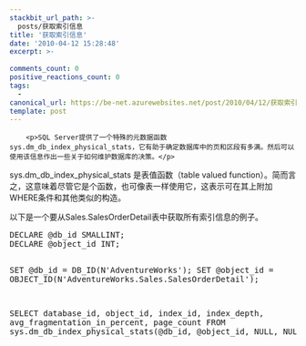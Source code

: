```yaml
---
stackbit_url_path: >-
  posts/获取索引信息
title: '获取索引信息'
date: '2010-04-12 15:28:48'
excerpt: >-
  
comments_count: 0
positive_reactions_count: 0
tags: 
  - 
canonical_url: https://be-net.azurewebsites.net/post/2010/04/12/获取索引信息
template: post
---
```


        <p>SQL Server提供了一个特殊的元数据函数 sys.dm_db_index_physical_stats，它有助于确定数据库中的页和区段有多满。然后可以使用该信息作出一些关于如何维护数据库的决策。</p>
<p>sys.dm_db_index_physical_stats 是表值函数（table valued function）。简而言之，这意味着尽管它是个函数，也可像表一样使用它，这表示可在其上附加WHERE条件和其他类似的构造。</p>
<p>以下是一个要从Sales.SalesOrderDetail表中获取所有索引信息的例子。</p>
<pre class="brush: sql">DECLARE @db_id SMALLINT;
DECLARE @object_id INT;

SET @db_id = DB_ID(N'AdventureWorks');
SET @object_id = OBJECT_ID(N'AdventureWorks.Sales.SalesOrderDetail');

SELECT database_id, object_id, index_id, index_depth, avg_fragmentation_in_percent, page_count
FROM
	sys.dm_db_index_physical_stats(@db_id, @object_id, NULL, NULL, NULL);
</pre>
      